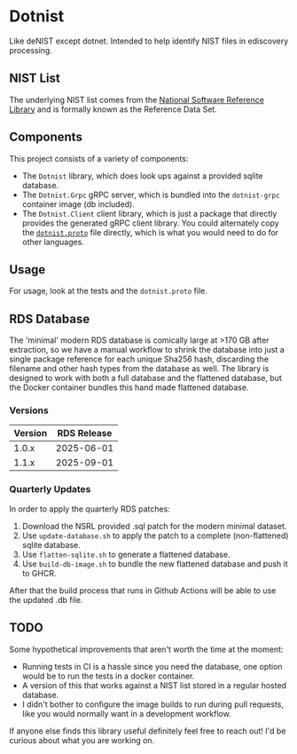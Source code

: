 # Dotnist

Like deNIST except dotnet. Intended to help identify NIST files in ediscovery processing.

## NIST List

The underlying NIST list comes from the [National Software Reference Library](https://www.nist.gov/itl/ssd/software-quality-group/national-software-reference-library-nsrl/about-nsrl/nsrl-introduction) and is formally known as the Reference Data Set.

## Components

This project consists of a variety of components:

- The `Dotnist` library, which does look ups against a provided sqlite database.
- The `Dotnist.Grpc` gRPC server, which is bundled into the `dotnist-grpc` container image (db included).
- The `Dotnist.Client` client library, which is just a package that directly provides the generated gRPC client library. You could alternately copy the [`dotnist.proto`](./Dotnist.Grpc/Protos/dotnist.proto) file directly, which is what you would need to do for other languages.

## Usage

For usage, look at the tests and the `dotnist.proto` file.

## RDS Database

The 'minimal' modern RDS database is comically large at >170 GB after extraction, so we have a manual workflow to shrink the database into just a single package reference for each unique Sha256 hash, discarding the filename and other hash types from the database as well. The library is designed to work with both a full database and the flattened database, but the Docker container bundles this hand made flattened database.

### Versions

| Version | RDS Release |
|---------|-------------|
| 1.0.x   | 2025-06-01  |
| 1.1.x   | 2025-09-01  |

### Quarterly Updates

In order to apply the quarterly RDS patches:

1. Download the NSRL provided .sql patch for the modern minimal dataset.
2. Use `update-database.sh` to apply the patch to a complete (non-flattened) sqlite database.
3. Use `flatten-sqlite.sh` to generate a flattened database.
4. Use `build-db-image.sh` to bundle the new flattened database and push it to GHCR.

After that the build process that runs in Github Actions will be able to use the updated .db file.

## TODO

Some hypothetical improvements that aren't worth the time at the moment:

- Running tests in CI is a hassle since you need the database, one option would be to run the tests in a docker container.
- A version of this that works against a NIST list stored in a regular hosted database.
- I didn't bother to configure the image builds to run during pull requests, like you would normally want in a development workflow.

If anyone else finds this library useful definitely feel free to reach out! I'd be curious about what you are working on.
